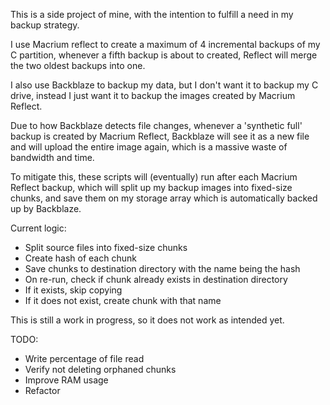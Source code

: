 This is a side project of mine, with the intention to fulfill a need in my backup strategy.

I use Macrium reflect to create a maximum of 4 incremental backups of my C partition, whenever a fifth backup is about to created, Reflect will merge the two oldest backups into one.

I also use Backblaze to backup my data, but I don't want it to backup my C drive, instead I just want it to backup the images created by Macrium Reflect.

Due to how Backblaze detects file changes, whenever a 'synthetic full' backup is created by Macrium Reflect, Backblaze will see it as a new file and will upload the entire image again, which is a massive waste of bandwidth and time.

To mitigate this, these scripts will (eventually) run after each Macrium Reflect backup, which will split up my backup images into fixed-size chunks, and save them on my storage array which is automatically backed up by Backblaze.

Current logic:
- Split source files into fixed-size chunks
- Create hash of each chunk
- Save chunks to destination directory with the name being the hash
- On re-run, check if chunk already exists in destination directory
- If it exists, skip copying
- If it does not exist, create chunk with that name

This is still a work in progress, so it does not work as intended yet.

TODO:
- Write percentage of file read
- Verify not deleting orphaned chunks
- Improve RAM usage
- Refactor